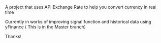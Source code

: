A project that uses API Exchange Rate to help you convert currency in real time

Currently in works of improving signal function and historical data using yFinance ( This is in the Master branch)

Thanks!
